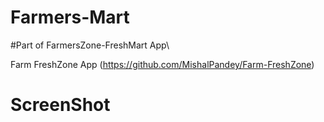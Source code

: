 # Farmers-Mart
#Part of FarmersZone-FreshMart App\

Farm FreshZone App (https://github.com/MishalPandey/Farm-FreshZone)

 
# ScreenShot 

